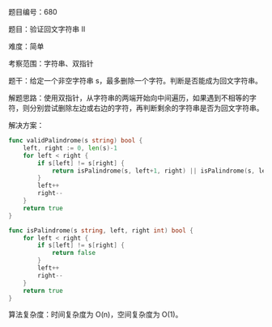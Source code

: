 题目编号：680

题目：验证回文字符串 II

难度：简单

考察范围：字符串、双指针

题干：给定一个非空字符串 s，最多删除一个字符。判断是否能成为回文字符串。

解题思路：使用双指针，从字符串的两端开始向中间遍历，如果遇到不相等的字符，则分别尝试删除左边或右边的字符，再判断剩余的字符串是否为回文字符串。

解决方案：

```go
func validPalindrome(s string) bool {
    left, right := 0, len(s)-1
    for left < right {
        if s[left] != s[right] {
            return isPalindrome(s, left+1, right) || isPalindrome(s, left, right-1)
        }
        left++
        right--
    }
    return true
}

func isPalindrome(s string, left, right int) bool {
    for left < right {
        if s[left] != s[right] {
            return false
        }
        left++
        right--
    }
    return true
}
```

算法复杂度：时间复杂度为 O(n)，空间复杂度为 O(1)。